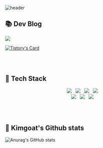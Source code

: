 ![header](https://capsule-render.vercel.app/api?type=venom&text=kimgoat&height=300&color=random)

<!--
text=I'am%20kimgoat-nl-😀
%20: blink
-nl-: enter
-->

## 📚 Dev Blog

<div>
  <a href="https://kimyeongseo.tistory.com">
      <img src="https://img.shields.io/badge/Tistory-000000?style=for-the-badge&logo=Tistory&logoColor=white"/> 
  </a>
</div>

[![Tistory's Card](https://github-readme-tistory-card.vercel.app/api?name=kimyeongseo&theme=default)](https://kimyeongseo.tistory.com/)


<br>
<br>

## 🔧 Tech Stack 

<p align="center">
<img src="https://img.shields.io/badge/Java-007396?style=for-the-badge&logo=Java&logoColor=white"/></a>&nbsp;&nbsp;
<img src="https://img.shields.io/badge/Javascript-F7DF1E?style=for-the-badge&logo=Javascript&logoColor=white"/></a>&nbsp;&nbsp;
<img src="https://img.shields.io/badge/TypeScript-3178C6?style=for-the-badge&logo=TypeScript&logoColor=white"/></a>&nbsp;&nbsp;
<img src="https://img.shields.io/badge/react-61DAFB?style=for-the-badge&logo=react&logoColor=white"/></a>&nbsp;&nbsp;
<br>
<img src="https://img.shields.io/badge/Git-F05032?style=for-the-badge&logo=Git&logoColor=white"/></a>&nbsp;&nbsp;
<img src="https://img.shields.io/badge/Oracle-C34532?style=for-the-badge&logo=Oracle&logoColor=white"/></a>&nbsp;&nbsp;
<img src="https://img.shields.io/badge/MySQL-4479A1?style=for-the-badge&logo=MySQL&logoColor=white"/></a>&nbsp;&nbsp;
<br>
</p>

<br>
<br>


<!--아직 배우지 못한 기술-->
<!-- 
<img src="https://img.shields.io/badge/Spring-6DB33F?style=for-the-badge&logo=Spring&logoColor=white"/></a>&nbsp;&nbsp;<br>
<img src="https://img.shields.io/badge/Node.js-339933?style=for-the-badge&logo=Node.js&logoColor=white"/></a>&nbsp;&nbsp;
<img src="https://img.shields.io/badge/Express.js-000000?style=for-the-badge&logo=Express&logoColor=white"/></a>&nbsp;&nbsp;
<img src="https://img.shields.io/badge/NestJs-E0234E?style=for-the-badge&logo=NestJs&logoColor=white"/></a>&nbsp;&nbsp; 
<img src="https://img.shields.io/badge/Docker-2496ED?style=for-the-badge&logo=Docker&logoColor=white"/></a>&nbsp;&nbsp;
<img src="https://img.shields.io/badge/MongoDB-47A248?style=for-the-badge&logo=MongoDB&logoColor=white"/></a>&nbsp;&nbsp;
<img src="https://img.shields.io/badge/NGINX-009639?style=for-the-badge&logo=NGINX&logoColor=white"/></a>&nbsp;&nbsp;
<img src="https://img.shields.io/badge/AWS-232F3E?style=for-the-badge&logo=Amazon-AWS&nbspAws&logoColor=white"/></a>&nbsp;&nbsp;
<img src="https://img.shields.io/badge/GitHub Actions-2088FF?style=for-the-badge&logo=GitHub-Actions&logoColor=white"/></a>&nbsp;&nbsp;
-->



## 📌 Kimgoat's Github stats 
![Anurag's GitHub stats](https://github-readme-stats.vercel.app/api?username=kimgoat&show_icons=true&theme=shadow_green&)


<!--
**kimgoat/kimgoat** is a ✨ _special_ ✨ repository because its `README.md` (this file) appears on your GitHub profile.

Here are some ideas to get you started:

- 🔭 I’m currently working on ...
- 🌱 I’m currently learning ...
- 👯 I’m looking to collaborate on ...
- 🤔 I’m looking for help with ...
- 💬 Ask me about ...
- 📫 How to reach me: ...
- 😄 Pronouns: ...
- ⚡ Fun fact: ...
-->
